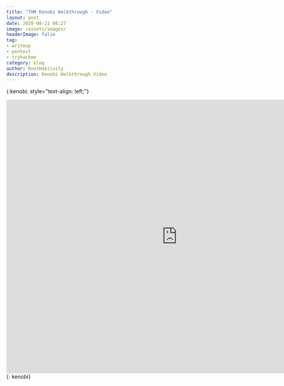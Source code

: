 ```yaml
---
title: "THM Kenobi Walkthrough - Video"
layout: post
date: 2020-08-21 06:27
image: /assets/images/
headerImage: false
tag:
- writeup
- pentest
- tryhackme
category: blog
author: RootHaktivity
description: Kenobi Walkthrough Video
---
```


{:kenobi: style="text-align: left;"}
<iframe width="900" height="720" src="https://sadistic.github.io/lb/vids/Kenobi/Kenobi_player.html" scrolling="no" frameborder="0" allowfullscreen></iframe>
{: kenobi}
